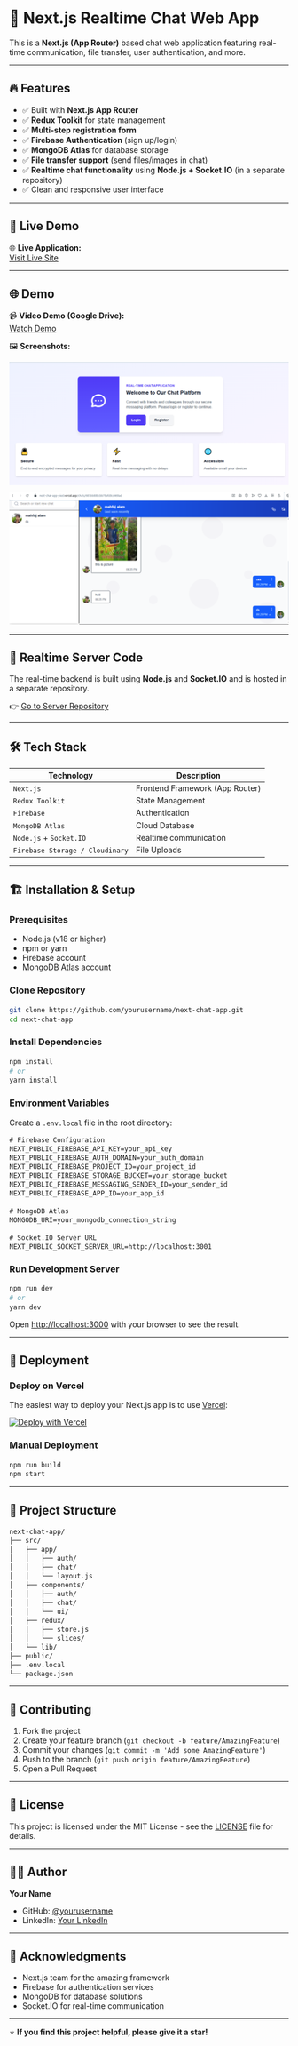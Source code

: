 # 💬 Next.js Realtime Chat Web App

This is a **Next.js (App Router)** based chat web application featuring real-time communication, file transfer, user authentication, and more.

---

## 🔥 Features

- ✅ Built with **Next.js App Router**
- ✅ **Redux Toolkit** for state management
- ✅ **Multi-step registration form**
- ✅ **Firebase Authentication** (sign up/login)
- ✅ **MongoDB Atlas** for database storage
- ✅ **File transfer support** (send files/images in chat)
- ✅ **Realtime chat functionality** using **Node.js + Socket.IO** (in a separate repository)
- ✅ Clean and responsive user interface

---

## 🚀 Live Demo

🌐 **Live Application:**  
[Visit Live Site](https://next-chat-app-pied.vercel.app/)


---

## 🌐 Demo

📹 **Video Demo (Google Drive):**  
[Watch Demo](https://drive.google.com/file/d/1f4zgPMEurT6kEb5tNVfjBLDftxEUtryw/view?usp=sharing)

🖼️ **Screenshots:**  


<img src="./public/Screenshot_2.png" alt="Chat UI 1" style="margin-bottom: 10px;" />

<img src="./public/Screenshot_1.png" alt="Chat UI 2" />


---

## 🔗 Realtime Server Code

The real-time backend is built using **Node.js** and **Socket.IO** and is hosted in a separate repository.

👉 [Go to Server Repository](https://github.com/mahfujalarony/socket-io-server-for-nextjs-chat)

---

## 🛠️ Tech Stack

| Technology      | Description                      |
|-----------------|----------------------------------|
| `Next.js`       | Frontend Framework (App Router)  |
| `Redux Toolkit` | State Management                 |
| `Firebase`      | Authentication                   |
| `MongoDB Atlas` | Cloud Database                   |
| `Node.js` + `Socket.IO` | Realtime communication   |
| `Firebase Storage / Cloudinary` | File Uploads     |

---

## 🏗️ Installation & Setup

### Prerequisites
- Node.js (v18 or higher)
- npm or yarn
- Firebase account
- MongoDB Atlas account

### Clone Repository
```bash
git clone https://github.com/yourusername/next-chat-app.git
cd next-chat-app
```

### Install Dependencies
```bash
npm install
# or
yarn install
```

### Environment Variables
Create a `.env.local` file in the root directory:

```env
# Firebase Configuration
NEXT_PUBLIC_FIREBASE_API_KEY=your_api_key
NEXT_PUBLIC_FIREBASE_AUTH_DOMAIN=your_auth_domain
NEXT_PUBLIC_FIREBASE_PROJECT_ID=your_project_id
NEXT_PUBLIC_FIREBASE_STORAGE_BUCKET=your_storage_bucket
NEXT_PUBLIC_FIREBASE_MESSAGING_SENDER_ID=your_sender_id
NEXT_PUBLIC_FIREBASE_APP_ID=your_app_id

# MongoDB Atlas
MONGODB_URI=your_mongodb_connection_string

# Socket.IO Server URL
NEXT_PUBLIC_SOCKET_SERVER_URL=http://localhost:3001
```

### Run Development Server
```bash
npm run dev
# or
yarn dev
```

Open [http://localhost:3000](http://localhost:3000) with your browser to see the result.

---

## 🚀 Deployment

### Deploy on Vercel
The easiest way to deploy your Next.js app is to use [Vercel](https://vercel.com):

[![Deploy with Vercel](https://vercel.com/button)](https://vercel.com/new/clone?repository-url=https://github.com/yourusername/next-chat-app)

### Manual Deployment
```bash
npm run build
npm start
```

---

## 📁 Project Structure

```
next-chat-app/
├── src/
│   ├── app/
│   │   ├── auth/
│   │   ├── chat/
│   │   └── layout.js
│   ├── components/
│   │   ├── auth/
│   │   ├── chat/
│   │   └── ui/
│   ├── redux/
│   │   ├── store.js
│   │   └── slices/
│   └── lib/
├── public/
├── .env.local
└── package.json
```

---

## 🤝 Contributing

1. Fork the project
2. Create your feature branch (`git checkout -b feature/AmazingFeature`)
3. Commit your changes (`git commit -m 'Add some AmazingFeature'`)
4. Push to the branch (`git push origin feature/AmazingFeature`)
5. Open a Pull Request

---

## 📄 License

This project is licensed under the MIT License - see the [LICENSE](LICENSE) file for details.

---

## 👨‍💻 Author

**Your Name**
- GitHub: [@yourusername](https://github.com/yourusername)
- LinkedIn: [Your LinkedIn](https://linkedin.com/in/yourprofile)

---

## 🙏 Acknowledgments

- Next.js team for the amazing framework
- Firebase for authentication services
- MongoDB for database solutions
- Socket.IO for real-time communication

---

⭐ **If you find this project helpful, please give it a star!**
